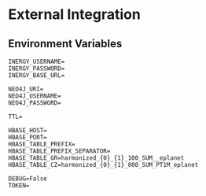 # External Integration

## Environment Variables

    INERGY_USERNAME=
    INERGY_PASSWORD=
    INERGY_BASE_URL=
    
    NEO4J_URI=
    NEO4J_USERNAME=
    NEO4J_PASSWORD=
    
    TTL=
    
    HBASE_HOST=
    HBASE_PORT=
    HBASE_TABLE_PREFIX=
    HBASE_TABLE_PREFIX_SEPARATOR=
    HBASE_TABLE_GR=harmonized_{0}_{1}_100_SUM__eplanet
    HBASE_TABLE_CZ=harmonized_{0}_{1}_000_SUM_PT1M_eplanet
    
    DEBUG=False
    TOKEN=